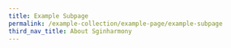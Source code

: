 ```yaml
---
title: Example Subpage
permalink: /example-collection/example-page/example-subpage
third_nav_title: About Sginharmony
---
```


